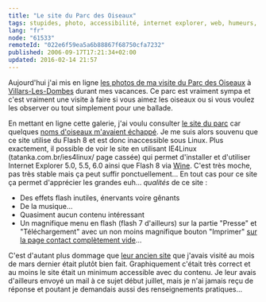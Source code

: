 ```yaml
---
title: "Le site du Parc des Oiseaux"
tags: stupides, photo, accessibilité, internet explorer, web, humeurs, linux, oiseau
lang: "fr"
node: "61533"
remoteId: "022e6f59ea5a6b88867f68750cfa7232"
published: 2006-09-17T17:21:34+02:00
updated: 2016-02-14 21:57
---
```


Aujourd'hui j'ai mis en ligne [les photos de ma visite du Parc des
Oiseaux](http://photos.pwet.fr/galeries/le-parc-des-oiseaux/) à
[Villars-Les-Dombes](http://photos.pwet.fr/villes-et-departements/ain-01/villars-les-dombes/)
durant mes vacances. Ce parc est vraiment sympa et c'est vraiment une visite à
faire si vous aimez les oiseaux ou si vous voulez les observer ou tout
simplement pour une ballade.


En mettant en ligne cette galerie, j'ai voulu consulter [le site du
parc](http://www.parcdesoiseaux.com/) car quelques [noms d'oiseaux m'avaient
échappé](http://photos.pwet.fr/villes-et-departements/ain-01/villars-les-dombes/un-bel-oiseau-blanc-tout-en-finesse-dans-la-voliere-asiatique-de-krabi/).
Je me suis alors souvenu que ce site utilise du Flash 8 et est donc inaccessible
sous Linux. Plus exactement, il possible de voir le site en utilisant
IE4Linux (tatanka.com.br/ies4linux/ page cassée) qui permet
d'installer et d'utiliser Internet Explorer 5.0, 5.5, 6.0 ainsi que Flash 8 via
[Wine](http://pwet.fr/man/linux/commandes/wine). C'est très moche, pas très
stable mais ça peut suffir ponctuellement… En tout cas pour ce site ça permet
d'apprécier les grandes euh… *qualités* de ce site :

* Des effets flash inutiles, énervants voire gênants
* De la musique…
* Quasiment aucun contenu intéressant
* Un magnifique menu en flash (flash 7 d'ailleurs) sur la partie
  &quot;Presse&quot; et &quot;Téléchargement&quot; avec un non moins magnifique
  bouton &quot;Imprimer&quot; [sur la page contact complètement
  vide](http://www.parcdesoiseaux.com/presse/index.htm)…

C'est d'autant plus dommage que [leur ancien
site](http://web.archive.org/web/20050320052739/www.parc-des-oiseaux.com/oiseaux/recherche.php)
que j'avais visité au mois de mars dernier était plutôt bien fait. Graphiquement
c'était très correct et au moins le site était un minimum accessible avec du
contenu. Je leur avais d'ailleurs envoyé un mail à ce sujet début juillet, mais
je n'ai jamais reçu de réponse et poutant je demandais aussi des renseignements
pratiques…
